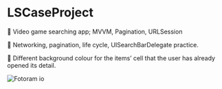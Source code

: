 # LSCaseProject
🍏 Video game searching app; MVVM, Pagination, URLSession

🍏 Networking, pagination, life cycle, UISearchBarDelegate practice.

🍏 Different background colour for the items’ cell that the user has already opened its detail.

![Fotoram io](https://user-images.githubusercontent.com/32302808/93671229-e95fad00-faa9-11ea-9551-5cc2b40cdddd.jpg)
